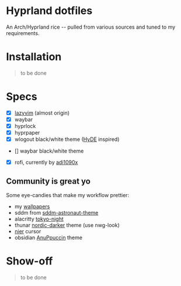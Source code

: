 # Hyprland dotfiles
An Arch/Hyprland rice -- pulled from various sources and tuned to my requirements.

# Installation

> to be done

# Specs
- [x] [lazyvim](https://github.com/LazyVim/LazyVim) (almost origin)
- [x] waybar
- [x] hyprlock
- [x] hyprpaper
- [x] wlogout black/white theme ([HyDE](https://github.com/HyDE-Project/HyDE) inspired)
- [] waybar black/white theme
- [x] rofi, currently by [adi1090x](https://github.com/adi1090x/rofi)


## Community is great yo
Some eye-candies that make my workflow prettier:

- my [wallpapers](https://github.com/fefumo/wallpapers)
- sddm from [sddm-astronaut-theme](https://github.com/Keyitdev/sddm-astronaut-theme)
- alacritty [tokyo-night](https://github.com/alacritty/alacritty-theme)
- thunar [nordic-darker](https://aur.archlinux.org/packages/nordic-darker-theme) theme (use nwg-look)
- [nier](https://github.com/Beinsezii/NieR-Cursors) cursor
- obsidian [AnuPpuccin](https://github.com/AnubisNekhet/AnuPpuccin) theme

# Show-off

> to be done
